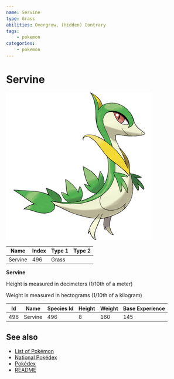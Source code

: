 ```yaml
---
name: Servine
type: Grass
abilities: Overgrow, (Hidden) Contrary
tags:
    - pokemon
categories:
    - pokemon
---
```


# Servine


![Servine](images/496.png)

| **Name** | **Index** | **Type 1** | **Type 2** |
|----|----|----|----|
| Servine | 496 | Grass  |  |

**Servine** 


Height is measured in decimeters (1/10th of a meter)

Weight is measured in hectograms (1/10th of a kilogram)

| **Id** | **Name** | **Species Id** | **Height** | **Weight** | **Base Experience** |
|--------|----------|----------------|------------|------------|---------------------|
| 496 | Servine | 496 | 8 | 160 | 145 |


## See also

- [List of Pokémon](../pokemon.md)
- [National Pokédex](../national_pokedex.md)
- [Pokédex](../pokedex.md)
- [README](../README.md)
